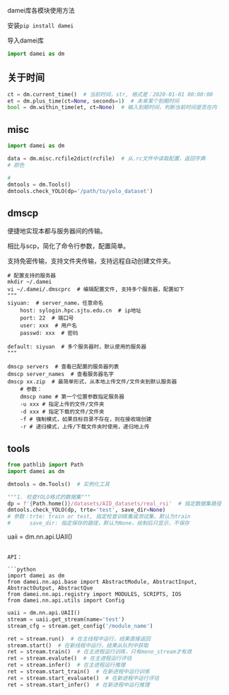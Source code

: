 damei库各模块使用方法

安装```pip install damei```

导入damei库

```python
import damei as dm
```

## 关于时间

```python
ct = dm.current_time()  # 当前时间，str, 格式是：2020-01-01 00:00:00
et = dm.plus_time(ct=None, seconds=1)  # 未来某个到期时间
bool = dm.within_time(et, ct=None)  # 输入到期时间，判断当前时间是否在内 
```

## misc

```python
import damei as dm

data = dm.misc.rcfile2dict(rcfile)  # 从.rc文件中读取配置，返回字典
# 颜色

# 
dmtools = dm.Tools()
dmtools.check_YOLO(dp='/path/to/yolo_dataset')
```

## dmscp

便捷地实现本都与服务器间的传输。

相比与scp，简化了命令行参数，配置简单。

支持免密传输，支持文件夹传输，支持远程自动创建文件夹。

```
# 配置支持的服务器
mkdir ~/.damei
vi ~/.damei/.dmscprc  # 编辑配置文件, 支持多个服务器，配置如下
"""
siyuan:  # server_name，任意命名
	host: sylogin.hpc.sjtu.edu.cn  # ip地址
	port: 22  # 端口号
	user: xxx  # 用户名
	passwd: xxx  # 密码

default: siyuan  # 多个服务器时，默认使用的服务器
"""

dmscp servers  # 查看已配置的服务器列表
dmscp server_names  # 查看服务器名字
dmscp xx.zip  # 最简单形式，从本地上传文件/文件夹到默认服务器
    # 参数：
    dmscp name # 第一个位置参数指定服务器
    -u xxx # 指定上传的文件/文件夹
    -d xxx # 指定下载的文件/文件夹
    -f # 强制模式，如果目标目录不存在，则在接收端创建
    -r # 递归模式，上传/下载文件夹时使用，递归地上传

```

## tools

```python
from pathlib import Path
import damei as dm

dmtools = dm.Tools()  # 实例化工具

"""1. 检查YOLO格式的数据集"""
dp = f'{Path.home()}/datasets/AID_datasets/real_rsi'  # 指定数据集路径
dmtools.check_YOLO(dp, trte='test', save_dir=None)
# 参数：trte: train or test, 指定检查训练集或测试集，默认为train
#      save_dir: 指定保存的路径，默认为None，绘制后只显示，不保存

```

uaii = dm.nn.api.UAII()

```

API：

```python
import damei as dm
from damei.nn.api.base import AbstractModule, AbstractInput, AbstractOutput, AbstractQue
from damei.nn.api.registry import MODULES, SCRIPTS, IOS
from damei.nn.api.utils import Config
```

```python
uaii = dm.nn.api.UAII()
stream = uaii.get_stream(name='test')
stream_cfg = stream.get_config('/module_name')

ret = stream.run()  # 在主线程中运行，结果直接返回
stream.start()  # 在新线程中运行，结果从队列中获取
ret = stream.train()  # 在主进程运行训练，只有mono_stream才有效
ret = stream.evalute()  # 在主进程运行评估
ret = stream.infer()  # 在主进程运行推理
ret = stream.start_train()  # 在新进程中运行训练
ret = stream.start_evaluate()  # 在新进程中运行评估
ret = stream.start_infer()  # 在新进程中运行推理
```


